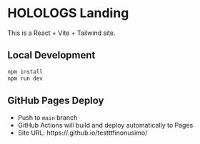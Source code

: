 # HOLOLOGS Landing

This is a React + Vite + Tailwind site.

## Local Development

```bash
npm install
npm run dev
```

## GitHub Pages Deploy

- Push to `main` branch
- GitHub Actions will build and deploy automatically to Pages
- Site URL: https://<your-username>.github.io/testttfinonusimo/
